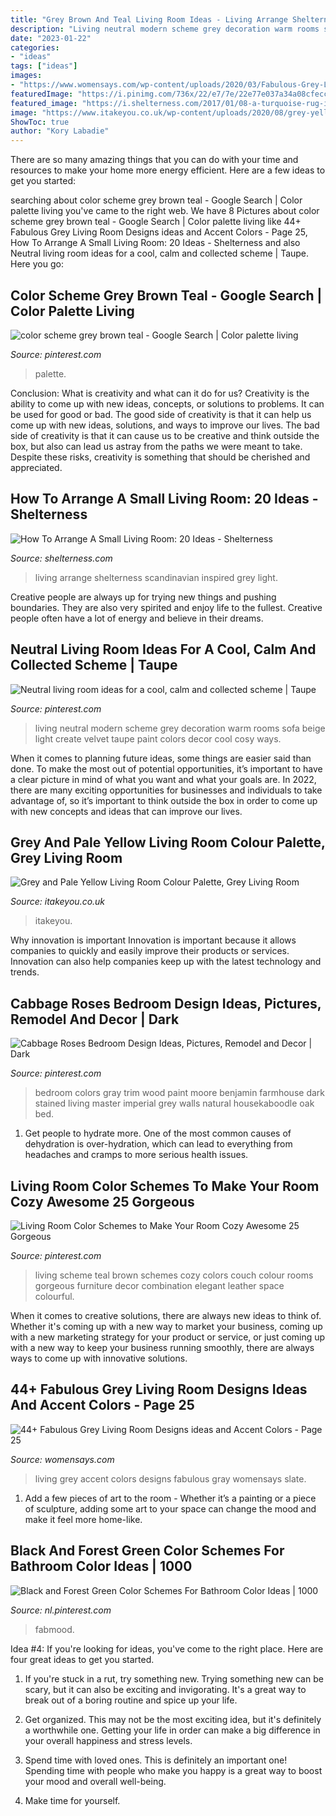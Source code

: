 ```yaml
---
title: "Grey Brown And Teal Living Room Ideas - Living Arrange Shelterness Scandinavian Inspired Grey Light"
description: "Living neutral modern scheme grey decoration warm rooms sofa beige light create velvet taupe paint colors decor cool cosy ways"
date: "2023-01-22"
categories:
- "ideas"
tags: ["ideas"]
images:
- "https://www.womensays.com/wp-content/uploads/2020/03/Fabulous-Grey-Living-Room-Designs-ideas-and-Accent-Colors-14.jpg"
featuredImage: "https://i.pinimg.com/736x/22/e7/7e/22e77e037a34a08cfecc5ca88568d56e.jpg"
featured_image: "https://i.shelterness.com/2017/01/08-a-turquoise-rug-is-the-only-colorful-piece-here-and-it-makes-a-statement.jpg"
image: "https://www.itakeyou.co.uk/wp-content/uploads/2020/08/grey-yellow-570x1087.jpg"
ShowToc: true
author: "Kory Labadie"
---
```



There are so many amazing things that you can do with your time and resources to make your home more energy efficient. Here are a few ideas to get you started:

	

		
searching about color scheme grey brown teal - Google Search | Color palette living you've came to the right web. We have 8 Pictures about color scheme grey brown teal - Google Search | Color palette living like 44+ Fabulous Grey Living Room Designs ideas and Accent Colors - Page 25, How To Arrange A Small Living Room: 20 Ideas - Shelterness and also Neutral living room ideas for a cool, calm and collected scheme | Taupe. Here you go:
		
    
## Color Scheme Grey Brown Teal - Google Search | Color Palette Living

<img loading=lazy src="https://i.pinimg.com/736x/4c/dc/6f/4cdc6fb707d07854676bffb37188d37d--living-room-color-combination-combination-colors.jpg" onerror="this.onerror=null;this.src='https://tse3.mm.bing.net/th?id=OIP.U2RWh9mD-z8MX_WVRmcfaAHaHa&amp;pid=15.1';" alt="color scheme grey brown teal - Google Search | Color palette living">

_Source: pinterest.com_

>palette. 

	

Conclusion: What is creativity and what can it do for us?
Creativity is the ability to come up with new ideas, concepts, or solutions to problems. It can be used for good or bad. The good side of creativity is that it can help us come up with new ideas, solutions, and ways to improve our lives. The bad side of creativity is that it can cause us to be creative and think outside the box, but also can lead us astray from the paths we were meant to take. Despite these risks, creativity is something that should be cherished and appreciated.

    
## How To Arrange A Small Living Room: 20 Ideas - Shelterness

<img loading=lazy src="https://i.shelterness.com/2017/01/08-a-turquoise-rug-is-the-only-colorful-piece-here-and-it-makes-a-statement.jpg" onerror="this.onerror=null;this.src='https://tse2.mm.bing.net/th?id=OIP.a-BJdAK_ufKJY2eZLuaFVwHaLH&amp;pid=15.1';" alt="How To Arrange A Small Living Room: 20 Ideas - Shelterness">

_Source: shelterness.com_

>living arrange shelterness scandinavian inspired grey light. 

	

Creative people are always up for trying new things and pushing boundaries. They are also very spirited and enjoy life to the fullest. Creative people often have a lot of energy and believe in their dreams.

    
## Neutral Living Room Ideas For A Cool, Calm And Collected Scheme | Taupe

<img loading=lazy src="https://i.pinimg.com/736x/19/30/4b/19304b0939c8b36338b003db7c20f428.jpg" onerror="this.onerror=null;this.src='https://tse2.mm.bing.net/th?id=OIP.LRHwNeIPj59fFQdELMA58gHaHa&amp;pid=15.1';" alt="Neutral living room ideas for a cool, calm and collected scheme | Taupe">

_Source: pinterest.com_

>living neutral modern scheme grey decoration warm rooms sofa beige light create velvet taupe paint colors decor cool cosy ways. 

	

When it comes to planning future ideas, some things are easier said than done. To make the most out of potential opportunities, it’s important to have a clear picture in mind of what you want and what your goals are. In 2022, there are many exciting opportunities for businesses and individuals to take advantage of, so it’s important to think outside the box in order to come up with new concepts and ideas that can improve our lives.

    
## Grey And Pale Yellow Living Room Colour Palette, Grey Living Room

<img loading=lazy src="https://www.itakeyou.co.uk/wp-content/uploads/2020/08/grey-yellow-570x1087.jpg" onerror="this.onerror=null;this.src='https://tse3.mm.bing.net/th?id=OIP.5C68EEDEgRs2rUwhn52CQwHaOH&amp;pid=15.1';" alt="Grey and Pale Yellow Living Room Colour Palette, Grey Living Room">

_Source: itakeyou.co.uk_

>itakeyou. 

	

Why innovation is important
Innovation is important because it allows companies to quickly and easily improve their products or services. Innovation can also help companies keep up with the latest technology and trends.

    
## Cabbage Roses Bedroom Design Ideas, Pictures, Remodel And Decor | Dark

<img loading=lazy src="https://i.pinimg.com/736x/67/63/13/676313b2e8ea3d814023fc35a8cd6900--colors-for-bedrooms-small-bedrooms.jpg" onerror="this.onerror=null;this.src='https://tse4.mm.bing.net/th?id=OIP.N5GLEJxR8J4I5cZNFeAv6QHaJ4&amp;pid=15.1';" alt="Cabbage Roses Bedroom Design Ideas, Pictures, Remodel and Decor | Dark">

_Source: pinterest.com_

>bedroom colors gray trim wood paint moore benjamin farmhouse dark stained living master imperial grey walls natural housekaboodle oak bed. 

	

1. Get people to hydrate more. One of the most common causes of dehydration is over-hydration, which can lead to everything from headaches and cramps to more serious health issues.

    
## Living Room Color Schemes To Make Your Room Cozy Awesome 25 Gorgeous

<img loading=lazy src="https://i.pinimg.com/736x/22/e7/7e/22e77e037a34a08cfecc5ca88568d56e.jpg" onerror="this.onerror=null;this.src='https://tse3.mm.bing.net/th?id=OIP.GFaP_N_HU0cOi4UXszbUoQHaLH&amp;pid=15.1';" alt="Living Room Color Schemes to Make Your Room Cozy Awesome 25 Gorgeous">

_Source: pinterest.com_

>living scheme teal brown schemes cozy colors couch colour rooms gorgeous furniture decor combination elegant leather space colourful. 

	

When it comes to creative solutions, there are always new ideas to think of. Whether it's coming up with a new way to market your business, coming up with a new marketing strategy for your product or service, or just coming up with a new way to keep your business running smoothly, there are always ways to come up with innovative solutions.

    
## 44+ Fabulous Grey Living Room Designs Ideas And Accent Colors - Page 25

<img loading=lazy src="https://www.womensays.com/wp-content/uploads/2020/03/Fabulous-Grey-Living-Room-Designs-ideas-and-Accent-Colors-14.jpg" onerror="this.onerror=null;this.src='https://tse2.mm.bing.net/th?id=OIP.Ki8cKUoM526ESnnlNcZEHgHaLH&amp;pid=15.1';" alt="44+ Fabulous Grey Living Room Designs ideas and Accent Colors - Page 25">

_Source: womensays.com_

>living grey accent colors designs fabulous gray womensays slate. 

	

1. Add a few pieces of art to the room - Whether it’s a painting or a piece of sculpture, adding some art to your space can change the mood and make it feel more home-like.

    
## Black And Forest Green Color Schemes For Bathroom Color Ideas | 1000

<img loading=lazy src="https://i.pinimg.com/736x/78/c7/b9/78c7b910ecc8055a203af4546c01e136.jpg" onerror="this.onerror=null;this.src='https://tse1.mm.bing.net/th?id=OIP.le5pg6h0HFEsn2ebYHrfyQHaN2&amp;pid=15.1';" alt="Black and Forest Green Color Schemes For Bathroom Color Ideas | 1000">

_Source: nl.pinterest.com_

>fabmood. 

	

Idea #4:
If you're looking for ideas, you've come to the right place. Here are four great ideas to get you started.
1. If you're stuck in a rut, try something new. Trying something new can be scary, but it can also be exciting and invigorating. It's a great way to break out of a boring routine and spice up your life.

2. Get organized. This may not be the most exciting idea, but it's definitely a worthwhile one. Getting your life in order can make a big difference in your overall happiness and stress levels.

3. Spend time with loved ones. This is definitely an important one! Spending time with people who make you happy is a great way to boost your mood and overall well-being.

4. Make time for yourself.


